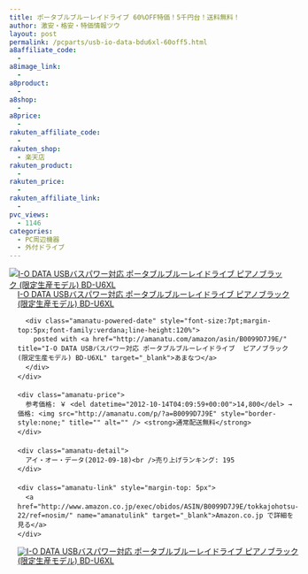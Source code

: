 ```yaml
---
title: ポータブルブルーレイドライブ 60%OFF特価！5千円台！送料無料！
author: 激安・格安・特価情報ツウ
layout: post
permalink: /pcparts/usb-io-data-bdu6xl-60off5.html
a8affiliate_code:
  - 
a8image_link:
  - 
a8product:
  - 
a8shop:
  - 
a8price:
  - 
rakuten_affiliate_code:
  - 
rakuten_shop:
  - 楽天店
rakuten_product:
  - 
rakuten_price:
  - 
rakuten_affiliate_link:
  - 
pvc_views:
  - 1146
categories:
  - PC周辺機器
  - 外付ドライブ
---
```

<div class="amanatu-box" style="margin-bottom:0px;">
  <div class="amanatu-image" style="float:left;">
    <a href="http://www.amazon.co.jp/exec/obidos/ASIN/B0099D7J9E/tokkajohotsu-22/ref=nosim/" name="amanatulink" target="_blank"><img src="http://i1.wp.com/ecx.images-amazon.com/images/I/41RHfEGB4%2BL._SL160_.jpg?w=546" alt="I-O DATA USBバスパワー対応 ポータブルブルーレイドライブ  ピアノブラック (限定生産モデル) BD-U6XL" style="border: none;" data-recalc-dims="1" /></a>
  </div>
  
  <div class="amanatu-info" style="float:left;margin-left:15px;line-height:120%">
    <div class="amanatu-name" style="margin-bottom:10px;line-height:120%">
      <a href="http://www.amazon.co.jp/exec/obidos/ASIN/B0099D7J9E/tokkajohotsu-22/ref=nosim/" name="amanatulink" target="_blank">I-O DATA USBバスパワー対応 ポータブルブルーレイドライブ ピアノブラック (限定生産モデル) BD-U6XL</a> 
      
      <div class="amanatu-powered-date" style="font-size:7pt;margin-top:5px;font-family:verdana;line-height:120%">
        posted with <a href="http://amanatu.com/amazon/asin/B0099D7J9E/" title="I-O DATA USBバスパワー対応 ポータブルブルーレイドライブ  ピアノブラック (限定生産モデル) BD-U6XL" target="_blank">あまなつ</a>
      </div>
    </div>
    
    <div class="amanatu-price">
      参考価格: ￥ <del datetime="2012-10-14T04:09:59+00:00">14,800</del> → 価格: <img src="http://amanatu.com/p/?a=B0099D7J9E" style="border-style:none;" title="" alt="" /> <strong>通常配送無料</strong>
    </div>
    
    <div class="amanatu-detail">
      アイ・オー・データ(2012-09-18)<br />売り上げランキング: 195
    </div>
    
    <div class="amanatu-link" style="margin-top: 5px">
      <a href="http://www.amazon.co.jp/exec/obidos/ASIN/B0099D7J9E/tokkajohotsu-22/ref=nosim/" name="amanatulink" target="_blank">Amazon.co.jp で詳細を見る</a>
    </div>
  </div>
  
  <div class="amanatu-footer" style="clear: left">
  </div>
  
  <div class="amanatu-imageset">
    <div class="amanatu-image" style="float:left;">
      <a href="http://www.amazon.co.jp/exec/obidos/ASIN/B0099D7J9E/tokkajohotsu-22/ref=nosim/" name="amanatulink" target="_blank"><img src="http://i1.wp.com/ecx.images-amazon.com/images/I/31vDrYkLk2L._AA160_.jpg?w=546" alt="I-O DATA USBバスパワー対応 ポータブルブルーレイドライブ  ピアノブラック (限定生産モデル) BD-U6XL" style="border: none;" data-recalc-dims="1" /></a>
    </div>
    
    <div class="amanatu-image" style="float:left;">
      <a href="http://www.amazon.co.jp/exec/obidos/ASIN/B0099D7J9E/tokkajohotsu-22/ref=nosim/" name="amanatulink" target="_blank"><img src="http://i1.wp.com/ecx.images-amazon.com/images/I/41OP2Ub0DvL._AA160_.jpg?w=546" alt="I-O DATA USBバスパワー対応 ポータブルブルーレイドライブ  ピアノブラック (限定生産モデル) BD-U6XL" style="border: none;" data-recalc-dims="1" /></a>
    </div>
    
    <div class="amanatu-footer" style="clear: left">
    </div>
  </div>
</div>